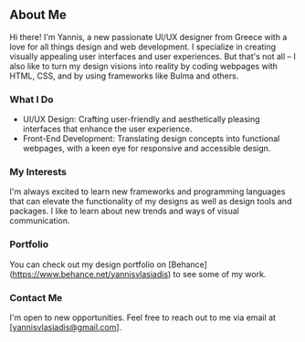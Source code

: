 ## About Me

Hi there! I'm Yannis, a new passionate UI/UX designer from Greece with a love for all things design and web development. I specialize in creating visually appealing user interfaces and user experiences. But that's not all – I also like to turn my design visions into reality by coding webpages with HTML, CSS, and by using frameworks like Bulma and others.

### What I Do

- UI/UX Design:  Crafting user-friendly and aesthetically pleasing interfaces that enhance the user experience.
- Front-End Development:  Translating design concepts into functional webpages, with a keen eye for responsive and accessible design.

### My Interests

I'm always excited to learn new frameworks and programming languages that can elevate the functionality of my designs as well as design tools and packages. I like to learn about new trends and ways of visual communication.

### Portfolio

You can check out my design portfolio on  [Behance]  (https://www.behance.net/yannisvlasiadis) to see some of my work.


### Contact Me

I'm open to new opportunities. Feel free to reach out to me via email at [yannisvlasiadis@gmail.com].


